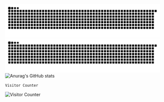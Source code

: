 ![github contribution grid snake animation](https://raw.githubusercontent.com/don-cryptus/don-cryptus/output/github-contribution-grid-snake-dark.svg#gh-dark-mode-only)![github contribution grid snake animation](https://raw.githubusercontent.com/don-cryptus/don-cryptus/output/github-contribution-grid-snake.svg#gh-light-mode-only)
<br>
![Anurag's GitHub stats](https://github-readme-stats.vercel.app/api?username=mtsh-dev&theme=tokyonight&show_icons=true)


```console
Visitor Counter
```
![Visitor Counter](https://profile-counter.glitch.me/mtsh-dev/count.svg)
